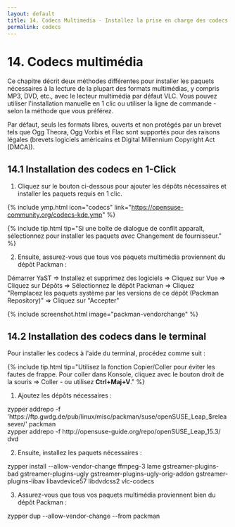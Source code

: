```yaml
---
layout: default
title: 14. Codecs Multimedia - Installez la prise en charge des codecs avec restrictions comme MP3, DVD, WMA, WMV, MOV, etc.
permalink: codecs
---
```


# 14. Codecs multimédia

Ce chapitre décrit deux méthodes différentes pour installer les paquets nécessaires à la lecture de la plupart des formats multimédias, y compris MP3, DVD, etc., avec le lecteur multimédia par défaut VLC. Vous pouvez utiliser l'installation manuelle en 1 clic ou utiliser la ligne de commande - selon la méthode que vous préférez.

Par défaut, seuls les formats libres, ouverts et non protégés par un brevet tels que Ogg Theora, Ogg Vorbis et Flac sont supportés pour des raisons légales (brevets logiciels américains et Digital Millennium Copyright Act (DMCA)).


## 14.1 Installation des codecs en 1-Click

1) Cliquez sur le bouton ci-dessous pour ajouter les dépôts nécessaires et installer les paquets requis en 1 clic.

{% include ymp.html icon="codecs" link="https://opensuse-community.org/codecs-kde.ymp" %}

{% include tip.html tip="Si une boîte de dialogue de conflit apparaît, sélectionnez pour installer les paquets *avec* Changement de fournisseur." %}

2) Ensuite, assurez-vous que tous vos paquets multimédia proviennent du dépôt Packman :

<div class="path">Démarrer YaST => Installez et supprimez des logiciels => Cliquez sur Vue => Cliquez sur Dépôts => Sélectionnez le dépôt Packman => Cliquez "Remplacez les paquets système par les versions de ce dépôt (Packman Repository)" => Cliquez sur "Accepter"</div><p></p>

{% include screenshot.html image="packman-vendorchange" %}

## 14.2 Installation des codecs dans le terminal

Pour installer les codecs à l'aide du terminal, procédez comme suit :

{% include tip.html tip="Utilisez la fonction Copier/Coller pour éviter les fautes de frappe. Pour coller dans Konsole, cliquez avec le bouton droit de la souris => Coller - ou utilisez **Ctrl+Maj+V**." %}

1) Ajoutez les dépôts nécessaires :

<div class="clroot">zypper addrepo -f 'https://ftp.gwdg.de/pub/linux/misc/packman/suse/openSUSE_Leap_$releasever/' packman</div>
<div class="clroot">zypper addrepo -f http://opensuse-guide.org/repo/openSUSE_Leap_15.3/ dvd</div>

2) Ensuite, installez les paquets nécessaires :

<div class="clroot">zypper install --allow-vendor-change ffmpeg-3 lame gstreamer-plugins-bad gstreamer-plugins-ugly gstreamer-plugins-ugly-orig-addon gstreamer-plugins-libav libavdevice57 libdvdcss2 vlc-codecs</div>

3) Assurez-vous que tous vos paquets multimédia proviennent bien du dépôt Packman :

<div class="clroot">zypper dup --allow-vendor-change --from packman</div>
